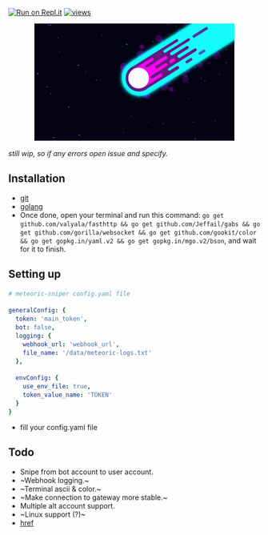 [![Run on Repl.it](https://repl.it/badge/github/azaelgg/meteoric)](https://repl.it/github/azaelgg/meteoric) [![views](https://hits.seeyoufarm.com/api/count/incr/badge.svg?url=https://github.com/azaelgg/meteoric)](https://hits.seeyoufarm.com)

<p align="center">
    <img src="meteoric.gif" alt="animated"/>
</p>

*still wip, so if any errors open issue and specify.*

## Installation
  - [git](https://git-scm.com/download)
  - [golang](https://golang.org/dl/)
  - Once done, open your terminal and run this command: `go get github.com/valyala/fasthttp && go get github.com/Jeffail/gabs && go get github.com/gorilla/websocket && go get github.com/gookit/color && go get gopkg.in/yaml.v2 && go get gopkg.in/mgo.v2/bson`, and wait for it to finish.

## Setting up
```yaml
# meteoric-sniper config.yaml file

generalConfig: {
  token: 'main_token',
  bot: false,
  logging: {
    webhook_url: 'webhook_url',
    file_name: '/data/meteoric-logs.txt'
  },

  envConfig: {
    use_env_file: true,
    token_value_name: 'TOKEN'
  }
}
```
   - fill your config.yaml file

## Todo
  - Snipe from bot account to user account.
  - ~Webhook logging.~
  - ~Terminal ascii & color.~
  - ~Make connection to gateway more stable.~
  - Multiple alt account support.
  - ~Linux support (?)~
  - [href](https://github.com/azaelgg/meteoric/blob/main/discord/gateway.go#L57)

